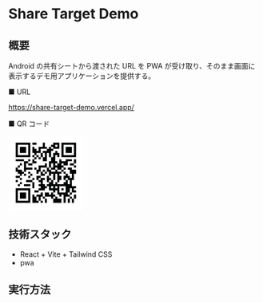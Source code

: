 # Share Target Demo

## 概要

Android の共有シートから渡された URL を PWA が受け取り、そのまま画面に表示するデモ用アプリケーションを提供する。

■ URL

https://share-target-demo.vercel.app/

■ QR コード

<img src="./docs/img_qr.png" alt="screenshot"  width="150" />

## 技術スタック

- React + Vite + Tailwind CSS
- pwa

## 実行方法
